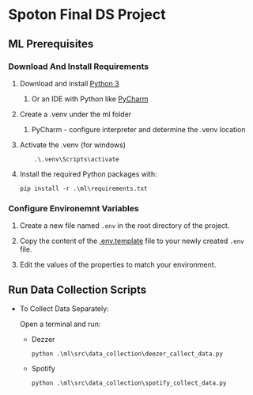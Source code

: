 # Spoton Final DS Project


## ML Prerequisites

### Download And Install Requirements

1. Download and install [Python 3](https://www.python.org/downloads/)
   1. Or an IDE with Python like [PyCharm](https://www.jetbrains.com/pycharm/download/?section=windows)
2. Create a .venv under the ml folder
   1. PyCharm - configure interpreter and determine the .venv location
3. Activate the .venv (for windows)
   ```
       .\.venv\Scripts\activate
   ```
4. Install the required Python packages with:

    ```
    pip install -r .\ml\requirements.txt
    ```

### Configure Environemnt Variables

1. Create a new file named `.env` in the root directory of the project.

2. Copy the content of the [.env.template](/.env.template) file to your newly created `.env` file.

3. Edit the values of the properties to match your environment.


## Run Data Collection Scripts

- To Collect Data Separately:

    Open a terminal and run:

  - Dezzer
    ```
    python .\ml\src\data_collection\deezer_callect_data.py
    ```
  - Spotify
    ```
    python .\ml\src\data_collection\spotify_collect_data.py
    ```